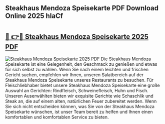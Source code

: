 ## Steakhaus Mendoza Speisekarte PDF Download Online 2025 hlaCf

# <h2><a href="http://gceeba.nevu.top/?p=Steakhaus+Mendoza+Speisekarte">🔗 👉🔴 Steakhaus Mendoza Speisekarte 2025 PDF</a></h2>

[![Steakhaus Mendoza Speisekarte 2025 PDF](https://i.imgur.com/dBaPXMq.png)](http://gceeba.nevu.top/?p=Steakhaus+Mendoza+Speisekarte)
Die Steakhaus Mendoza Speisekarte ist eine Gelegenheit, den Geschmack zu genießen und etwas für sich selbst zu wählen. Wenn Sie nach einem leichten und frischen Gericht suchen, empfehlen wir Ihnen, unseren Salatbereich auf der Steakhaus Mendoza Speisekarte unseres Restaurants zu besuchen. Für Fleischliebhaber bietet unsere Steakhaus Mendoza Speisekarte eine große Auswahl an Gerichten: Rindfleisch, Schweinefleisch, Huhn und Fisch. Unseren Auserwählten bieten wir exquisite Gerichte wie Schaschlik und Steak an, die auf einem alten, natürlichen Feuer zubereitet werden. Wenn Sie sich nicht entscheiden können, was Sie von der Steakhaus Mendoza Speisekarte wünschen, ist unser Team bereit zu helfen und Ihnen einen komfortablen und komfortablen Service zu bieten.
